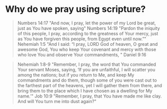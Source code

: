 # Why do we pray using scripture?

> Numbers 14:17 "And now, I pray, let the power of my Lord be great, just as You have spoken, saying"
> Numbers 14:19 "Pardon the iniquity of this people, I pray, according to the greatness of Your mercy, just as You have forgiven this people, from Egypt even until now.”"
> Nehemiah 1:5 "And I said: “I pray, LORD God of heaven, O great and awesome God, You who keep Your covenant and mercy with those who love You and observe Your commandments, "
> Daniel 9:16

> Nehemiah 1:8-9 "Remember, I pray, the word that You commanded Your servant Moses, saying, ‘If you are unfaithful, I will scatter you among the nations; but if you return to Me, and keep My commandments and do them, though some of you were cast out to the farthest part of the heavens, yet I will gather them from there, and bring them to the place which I have chosen as a dwelling for My name.’"
> Job 10:9 "Remember, I pray, that You have made me like clay.  And will You turn me into dust again?"
